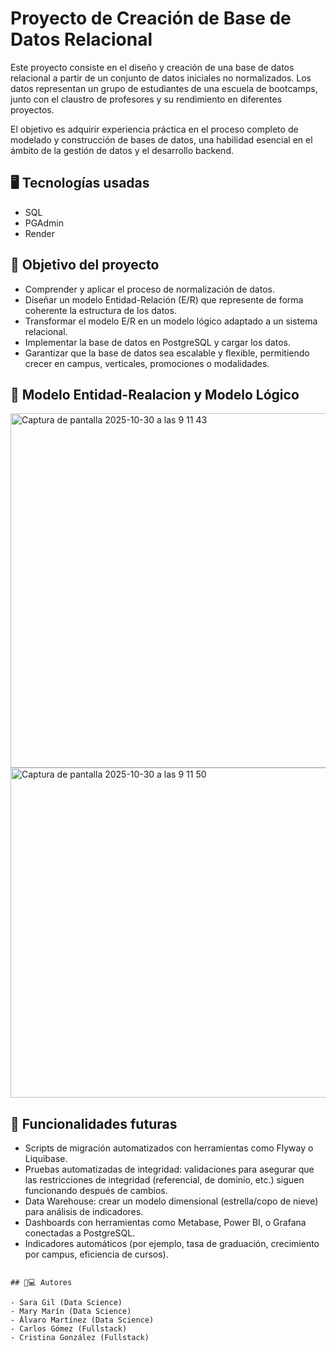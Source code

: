 # Proyecto de Creación de Base de Datos Relacional

Este proyecto consiste en el diseño y creación de una base de datos relacional a partir de un conjunto de datos iniciales no normalizados. Los datos representan un grupo de estudiantes de una escuela de bootcamps, junto con el claustro de profesores y su rendimiento en diferentes proyectos.

El objetivo es adquirir experiencia práctica en el proceso completo de modelado y construcción de bases de datos, una habilidad esencial en el ámbito de la gestión de datos y el desarrollo backend.

## 🖥️ Tecnologías usadas

- SQL
- PGAdmin
- Render


## 🎯 Objetivo del proyecto

- Comprender y aplicar el proceso de normalización de datos.
- Diseñar un modelo Entidad-Relación (E/R) que represente de forma coherente la estructura de los datos.
- Transformar el modelo E/R en un modelo lógico adaptado a un sistema relacional.
- Implementar la base de datos en PostgreSQL y cargar los datos.
- Garantizar que la base de datos sea escalable y flexible, permitiendo crecer en campus, verticales, promociones o modalidades.

## 📸 Modelo Entidad-Realacion y Modelo Lógico

<img width="978" height="567" alt="Captura de pantalla 2025-10-30 a las 9 11 43" src="https://github.com/user-attachments/assets/704c8ecc-565b-4ab2-bbcc-11a7c2eac1c5" /><img width="1000" height="528" alt="Captura de pantalla 2025-10-30 a las 9 11 50" src="https://github.com/user-attachments/assets/0b38d22b-4d5b-4906-a87c-a660b68407ab" />


## 🔧 Funcionalidades futuras

- Scripts de migración automatizados con herramientas como Flyway o Liquibase.
- Pruebas automatizadas de integridad: validaciones para asegurar que las restricciones de integridad (referencial, de dominio, etc.) siguen funcionando después de cambios.
- Data Warehouse: crear un modelo dimensional (estrella/copo de nieve) para análisis de indicadores.
- Dashboards con herramientas como Metabase, Power BI, o Grafana conectadas a PostgreSQL.
- Indicadores automáticos (por ejemplo, tasa de graduación, crecimiento por campus, eficiencia de cursos).


```

## 🧑💻 Autores

- Sara Gil (Data Science)
- Mary Marín (Data Science)
- Álvaro Martínez (Data Science)
- Carlos Gómez (Fullstack)
- Cristina González (Fullstack)


